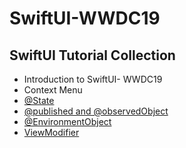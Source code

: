 # SwiftUI-WWDC19

## SwiftUI Tutorial Collection

- Introduction to SwiftUI- WWDC19
- Context Menu
- [@State](https://github.com/tigerraj32/SwiftUI-TutorialCollection/tree/master/StateManagement)
- [@published and @observedObject](https://github.com/tigerraj32/SwiftUI-TutorialCollection/tree/master/Published-ObservedObject)
- [@EnvironmentObject](https://github.com/tigerraj32/SwiftUI-TutorialCollection/tree/master/EnviromentObject) 
- [ViewModifier](https://github.com/tigerraj32/SwiftUI-TutorialCollection/tree/master/CustomViewModifier)

